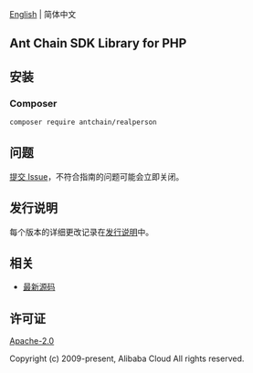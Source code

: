 [English](README.md) | 简体中文

## Ant Chain SDK Library for PHP

## 安装

### Composer

```bash
composer require antchain/realperson
```

## 问题

[提交 Issue](https://github.com/alipay/antchain-openapi-sdk-php/issues/new)，不符合指南的问题可能会立即关闭。

## 发行说明

每个版本的详细更改记录在[发行说明](./ChangeLog.txt)中。

## 相关

* [最新源码](https://github.com/alipay/antchain-openapi-sdk-php)

## 许可证

[Apache-2.0](http://www.apache.org/licenses/LICENSE-2.0)

Copyright (c) 2009-present, Alibaba Cloud All rights reserved.
